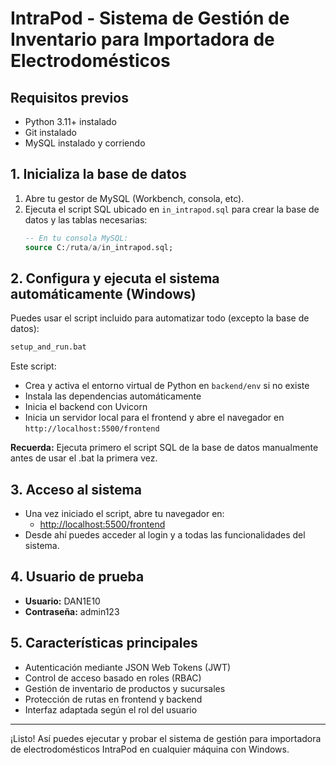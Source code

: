 # IntraPod - Sistema de Gestión de Inventario para Importadora de Electrodomésticos

## Requisitos previos
- Python 3.11+ instalado
- Git instalado
- MySQL instalado y corriendo

## 1. Inicializa la base de datos

1. Abre tu gestor de MySQL (Workbench, consola, etc).
2. Ejecuta el script SQL ubicado en `in_intrapod.sql` para crear la base de datos y las tablas necesarias:
   ```sql
   -- En tu consola MySQL:
   source C:/ruta/a/in_intrapod.sql;
   ```

## 2. Configura y ejecuta el sistema automáticamente (Windows)

Puedes usar el script incluido para automatizar todo (excepto la base de datos):

```sh
setup_and_run.bat
```

Este script:
- Crea y activa el entorno virtual de Python en `backend/env` si no existe
- Instala las dependencias automáticamente
- Inicia el backend con Uvicorn
- Inicia un servidor local para el frontend y abre el navegador en `http://localhost:5500/frontend`

**Recuerda:** Ejecuta primero el script SQL de la base de datos manualmente antes de usar el .bat la primera vez.

## 3. Acceso al sistema
- Una vez iniciado el script, abre tu navegador en:
  - [http://localhost:5500/frontend](http://localhost:5500/frontend)
- Desde ahí puedes acceder al login y a todas las funcionalidades del sistema.

## 4. Usuario de prueba
- **Usuario:** DAN1E10
- **Contraseña:** admin123

## 5. Características principales
- Autenticación mediante JSON Web Tokens (JWT)
- Control de acceso basado en roles (RBAC)
- Gestión de inventario de productos y sucursales
- Protección de rutas en frontend y backend
- Interfaz adaptada según el rol del usuario

---
¡Listo! Así puedes ejecutar y probar el sistema de gestión para importadora de electrodomésticos IntraPod en cualquier máquina con Windows.